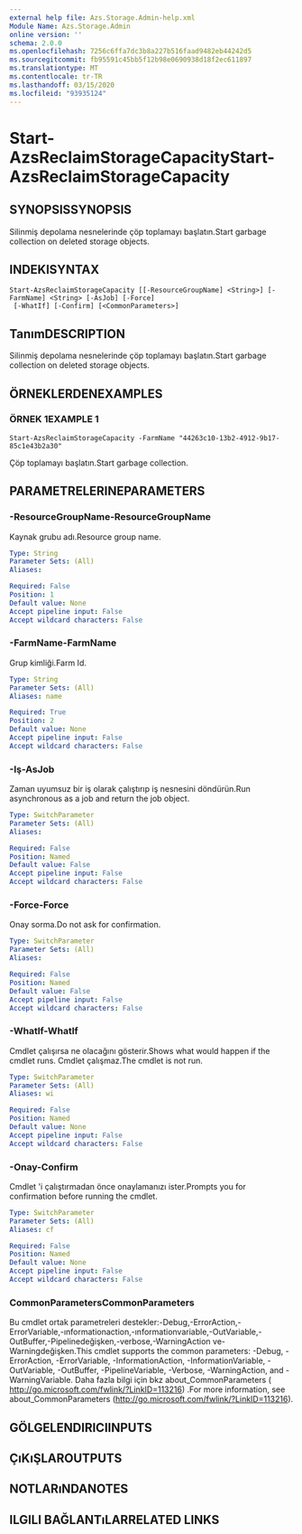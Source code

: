 ```yaml
---
external help file: Azs.Storage.Admin-help.xml
Module Name: Azs.Storage.Admin
online version: ''
schema: 2.0.0
ms.openlocfilehash: 7256c6ffa7dc3b8a227b516faad9482eb44242d5
ms.sourcegitcommit: fb95591c45bb5f12b98e0690938d18f2ec611897
ms.translationtype: MT
ms.contentlocale: tr-TR
ms.lasthandoff: 03/15/2020
ms.locfileid: "93935124"
---
```

# <span data-ttu-id="03343-101">Start-AzsReclaimStorageCapacity</span><span class="sxs-lookup"><span data-stu-id="03343-101">Start-AzsReclaimStorageCapacity</span></span>

## <span data-ttu-id="03343-102">SYNOPSIS</span><span class="sxs-lookup"><span data-stu-id="03343-102">SYNOPSIS</span></span>
<span data-ttu-id="03343-103">Silinmiş depolama nesnelerinde çöp toplamayı başlatın.</span><span class="sxs-lookup"><span data-stu-id="03343-103">Start garbage collection on deleted storage objects.</span></span>

## <span data-ttu-id="03343-104">INDEKI</span><span class="sxs-lookup"><span data-stu-id="03343-104">SYNTAX</span></span>

```
Start-AzsReclaimStorageCapacity [[-ResourceGroupName] <String>] [-FarmName] <String> [-AsJob] [-Force]
 [-WhatIf] [-Confirm] [<CommonParameters>]
```

## <span data-ttu-id="03343-105">Tanım</span><span class="sxs-lookup"><span data-stu-id="03343-105">DESCRIPTION</span></span>
<span data-ttu-id="03343-106">Silinmiş depolama nesnelerinde çöp toplamayı başlatın.</span><span class="sxs-lookup"><span data-stu-id="03343-106">Start garbage collection on deleted storage objects.</span></span>

## <span data-ttu-id="03343-107">ÖRNEKLERDEN</span><span class="sxs-lookup"><span data-stu-id="03343-107">EXAMPLES</span></span>

### <span data-ttu-id="03343-108">ÖRNEK 1</span><span class="sxs-lookup"><span data-stu-id="03343-108">EXAMPLE 1</span></span>
```
Start-AzsReclaimStorageCapacity -FarmName "44263c10-13b2-4912-9b17-85c1e43b2a30"
```

<span data-ttu-id="03343-109">Çöp toplamayı başlatın.</span><span class="sxs-lookup"><span data-stu-id="03343-109">Start garbage collection.</span></span>

## <span data-ttu-id="03343-110">PARAMETRELERINE</span><span class="sxs-lookup"><span data-stu-id="03343-110">PARAMETERS</span></span>

### <span data-ttu-id="03343-111">-ResourceGroupName</span><span class="sxs-lookup"><span data-stu-id="03343-111">-ResourceGroupName</span></span>
<span data-ttu-id="03343-112">Kaynak grubu adı.</span><span class="sxs-lookup"><span data-stu-id="03343-112">Resource group name.</span></span>

```yaml
Type: String
Parameter Sets: (All)
Aliases:

Required: False
Position: 1
Default value: None
Accept pipeline input: False
Accept wildcard characters: False
```

### <span data-ttu-id="03343-113">-FarmName</span><span class="sxs-lookup"><span data-stu-id="03343-113">-FarmName</span></span>
<span data-ttu-id="03343-114">Grup kimliği.</span><span class="sxs-lookup"><span data-stu-id="03343-114">Farm Id.</span></span>

```yaml
Type: String
Parameter Sets: (All)
Aliases: name

Required: True
Position: 2
Default value: None
Accept pipeline input: False
Accept wildcard characters: False
```

### <span data-ttu-id="03343-115">-Iş</span><span class="sxs-lookup"><span data-stu-id="03343-115">-AsJob</span></span>
<span data-ttu-id="03343-116">Zaman uyumsuz bir iş olarak çalıştırıp iş nesnesini döndürün.</span><span class="sxs-lookup"><span data-stu-id="03343-116">Run asynchronous as a job and return the job object.</span></span>

```yaml
Type: SwitchParameter
Parameter Sets: (All)
Aliases:

Required: False
Position: Named
Default value: False
Accept pipeline input: False
Accept wildcard characters: False
```

### <span data-ttu-id="03343-117">-Force</span><span class="sxs-lookup"><span data-stu-id="03343-117">-Force</span></span>
<span data-ttu-id="03343-118">Onay sorma.</span><span class="sxs-lookup"><span data-stu-id="03343-118">Do not ask for confirmation.</span></span>

```yaml
Type: SwitchParameter
Parameter Sets: (All)
Aliases:

Required: False
Position: Named
Default value: False
Accept pipeline input: False
Accept wildcard characters: False
```

### <span data-ttu-id="03343-119">-WhatIf</span><span class="sxs-lookup"><span data-stu-id="03343-119">-WhatIf</span></span>
<span data-ttu-id="03343-120">Cmdlet çalışırsa ne olacağını gösterir.</span><span class="sxs-lookup"><span data-stu-id="03343-120">Shows what would happen if the cmdlet runs.</span></span>
<span data-ttu-id="03343-121">Cmdlet çalışmaz.</span><span class="sxs-lookup"><span data-stu-id="03343-121">The cmdlet is not run.</span></span>

```yaml
Type: SwitchParameter
Parameter Sets: (All)
Aliases: wi

Required: False
Position: Named
Default value: None
Accept pipeline input: False
Accept wildcard characters: False
```

### <span data-ttu-id="03343-122">-Onay</span><span class="sxs-lookup"><span data-stu-id="03343-122">-Confirm</span></span>
<span data-ttu-id="03343-123">Cmdlet 'i çalıştırmadan önce onaylamanızı ister.</span><span class="sxs-lookup"><span data-stu-id="03343-123">Prompts you for confirmation before running the cmdlet.</span></span>

```yaml
Type: SwitchParameter
Parameter Sets: (All)
Aliases: cf

Required: False
Position: Named
Default value: None
Accept pipeline input: False
Accept wildcard characters: False
```

### <span data-ttu-id="03343-124">CommonParameters</span><span class="sxs-lookup"><span data-stu-id="03343-124">CommonParameters</span></span>
<span data-ttu-id="03343-125">Bu cmdlet ortak parametreleri destekler:-Debug,-ErrorAction,-ErrorVariable,-ınformationaction,-ınformationvariable,-OutVariable,-OutBuffer,-Pipelinedeğişken,-verbose,-WarningAction ve-Warningdeğişken.</span><span class="sxs-lookup"><span data-stu-id="03343-125">This cmdlet supports the common parameters: -Debug, -ErrorAction, -ErrorVariable, -InformationAction, -InformationVariable, -OutVariable, -OutBuffer, -PipelineVariable, -Verbose, -WarningAction, and -WarningVariable.</span></span> <span data-ttu-id="03343-126">Daha fazla bilgi için bkz about_CommonParameters ( http://go.microsoft.com/fwlink/?LinkID=113216) .</span><span class="sxs-lookup"><span data-stu-id="03343-126">For more information, see about_CommonParameters (http://go.microsoft.com/fwlink/?LinkID=113216).</span></span>

## <span data-ttu-id="03343-127">GÖLGELENDIRICI</span><span class="sxs-lookup"><span data-stu-id="03343-127">INPUTS</span></span>

## <span data-ttu-id="03343-128">ÇıKıŞLAR</span><span class="sxs-lookup"><span data-stu-id="03343-128">OUTPUTS</span></span>

## <span data-ttu-id="03343-129">NOTLARıNDA</span><span class="sxs-lookup"><span data-stu-id="03343-129">NOTES</span></span>

## <span data-ttu-id="03343-130">ILGILI BAĞLANTıLAR</span><span class="sxs-lookup"><span data-stu-id="03343-130">RELATED LINKS</span></span>
